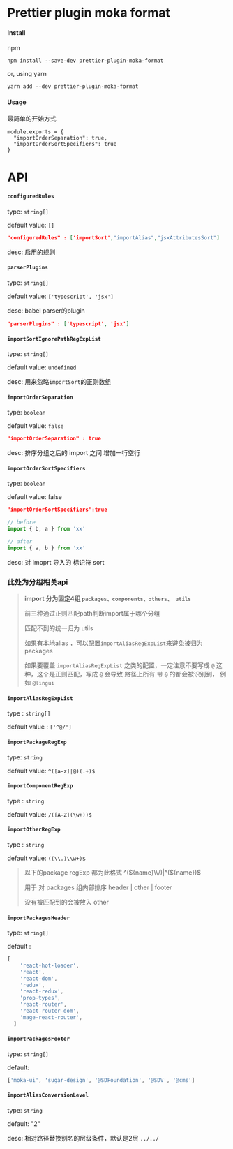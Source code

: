 # Prettier plugin moka format

#### Install

npm

```shell script
npm install --save-dev prettier-plugin-moka-format
```

or, using yarn

```shell script
yarn add --dev prettier-plugin-moka-format
```


#### Usage

最简单的开始方式

```ecmascript 6
module.exports = {
  "importOrderSeparation": true,
  "importOrderSortSpecifiers": true
}
```

# API

#### `configuredRules` 

type: `string[]`

default value: `[]`

```json
"configuredRules" : ['importSort',"importAlias","jsxAttributesSort"]
```

desc: 启用的规则

#### `parserPlugins` 

type: `string[]`

default value: `['typescript', 'jsx']`

desc: babel parser的plugin

```json
"parserPlugins" : ['typescript', 'jsx']
```


#### `importSortIgnorePathRegExpList` 

type: `string[]`

default value: `undefined`

desc: 用来忽略`importSort`的正则数组


#### `importOrderSeparation` 

type: `boolean`

default value: `false`

```json
"importOrderSeparation" : true
```

desc: 排序分组之后的 import 之间 增加一行空行



#### `importOrderSortSpecifiers`

type: `boolean`

default value: false

```json
"importOrderSortSpecifiers":true		
```


```js
// before
import { b, a } from 'xx' 

// after
import { a, b } from 'xx'
```
desc: 对 imoprt 导入的 标识符 sort



### 此处为分组相关api 

> **import 分为固定4组 `packages、components、others、 utils`**
>
> 前三种通过正则匹配path判断import属于哪个分组 
>
> 匹配不到的统一归为 utils 
>
> 如果有本地alias ，可以配置`importAliasRegExpList`来避免被归为 packages
> 
> 如果要覆盖 `importAliasRegExpList` 之类的配置，一定注意不要写成 `@` 这种，这个是正则匹配，写成 `@` 会导致 路径上所有 带 `@` 的都会被识别到， 例如 `@lingui`



#### `importAliasRegExpList`

type : `string[]`

default value : `['^@/'] `



#### `importPackageRegExp`

type: `string`

default value: `^([a-z]|@)(.+)$`



#### `importComponentRegExp`

type : `string`

default value: `/([A-Z](\w+))$`



#### `importOtherRegExp`

type : `string`

default value: `((\\.)\\w+)$`



> 以下的package regExp 都为此格式 ^(${name}\\/)|^(${name})$
>
> 用于 对 packages 组内部排序  header | other | footer 
>
> 没有被匹配到的会被放入 other



#### `importPackagesHeader`

type: `string[]`

default : 

```javascript
[
    'react-hot-loader',
    'react',
    'react-dom',
    'redux',
    'react-redux',
    'prop-types',
    'react-router',
    'react-router-dom',
    'mage-react-router',
  ]
```



#### `importPackagesFooter`

type: `string[]`

default:

```javascript
['moka-ui', 'sugar-design', '@SDFoundation', '@SDV', '@cms']
```

#### `importAliasConversionLevel`

type: `string`

default: "2"

desc: 相对路径替换别名的层级条件，默认是2层 `../../`



